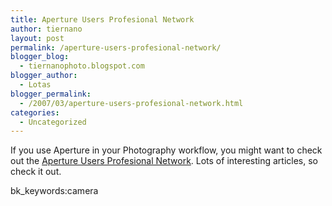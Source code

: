 ```yaml
---
title: Aperture Users Profesional Network
author: tiernano
layout: post
permalink: /aperture-users-profesional-network/
blogger_blog:
  - tiernanophoto.blogspot.com
blogger_author:
  - Lotas
blogger_permalink:
  - /2007/03/aperture-users-profesional-network.html
categories:
  - Uncategorized
---
```

If you use Aperture in your Photography workflow, you might want to check out the [Aperture Users Profesional Network][1]. Lots of interesting articles, so check it out.

bk_keywords:camera

 [1]: http://www.apertureprofessional.com/